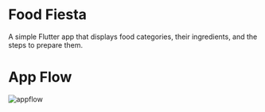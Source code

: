 # Food Fiesta

A simple Flutter app that displays food categories, their ingredients, and the steps to prepare them.
# App Flow

![appflow](https://github.com/KISHORE-KUMAR-S/FoodFiesta/assets/77736919/e0fbfe6a-3c81-4ffc-8365-dc3dfec36030)


